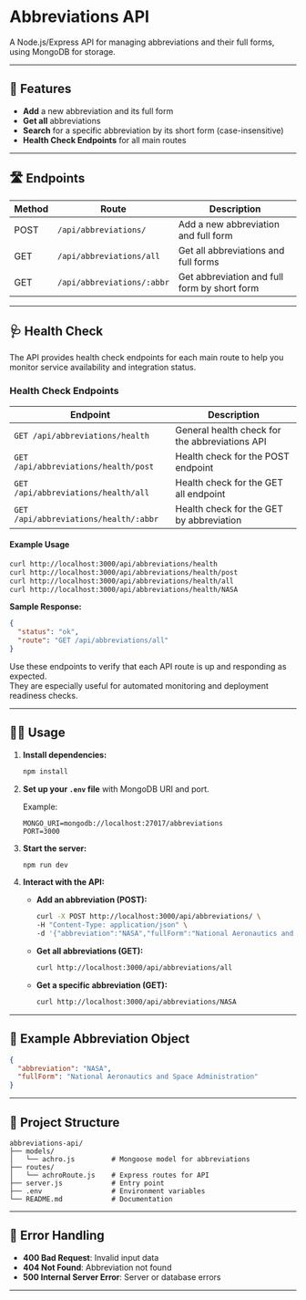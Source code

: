 # Abbreviations API

A Node.js/Express API for managing abbreviations and their full forms, using MongoDB for storage.

---

## 🚀 Features

- **Add** a new abbreviation and its full form
- **Get all** abbreviations
- **Search** for a specific abbreviation by its short form (case-insensitive)
- **Health Check Endpoints** for all main routes

---

## 🛣️ Endpoints

| Method | Route                          | Description                                 |
|--------|--------------------------------|---------------------------------------------|
| POST   | `/api/abbreviations/`          | Add a new abbreviation and full form        |
| GET    | `/api/abbreviations/all`       | Get all abbreviations and full forms        |
| GET    | `/api/abbreviations/:abbr`     | Get abbreviation and full form by short form|

---

## 🩺 Health Check

The API provides health check endpoints for each main route to help you monitor service availability and integration status.

### Health Check Endpoints

| Endpoint                                         | Description                                   |
|--------------------------------------------------|-----------------------------------------------|
| `GET /api/abbreviations/health`                  | General health check for the abbreviations API|
| `GET /api/abbreviations/health/post`             | Health check for the POST endpoint            |
| `GET /api/abbreviations/health/all`              | Health check for the GET all endpoint         |
| `GET /api/abbreviations/health/:abbr`            | Health check for the GET by abbreviation      |

#### Example Usage

```bash
curl http://localhost:3000/api/abbreviations/health
curl http://localhost:3000/api/abbreviations/health/post
curl http://localhost:3000/api/abbreviations/health/all
curl http://localhost:3000/api/abbreviations/health/NASA
```

**Sample Response:**
```json
{
  "status": "ok",
  "route": "GET /api/abbreviations/all"
}
```

Use these endpoints to verify that each API route is up and responding as expected.  
They are especially useful for automated monitoring and deployment readiness checks.

---

## 🧑‍💻 Usage

1. **Install dependencies:**
   ```sh
   npm install
   ```

2. **Set up your `.env` file** with MongoDB URI and port.

   Example:
   ```
   MONGO_URI=mongodb://localhost:27017/abbreviations
   PORT=3000
   ```

3. **Start the server:**
   ```sh
   npm run dev
   ```

4. **Interact with the API:**

   - **Add an abbreviation (POST):**
     ```sh
     curl -X POST http://localhost:3000/api/abbreviations/ \
     -H "Content-Type: application/json" \
     -d '{"abbreviation":"NASA","fullForm":"National Aeronautics and Space Administration"}'
     ```

   - **Get all abbreviations (GET):**
     ```sh
     curl http://localhost:3000/api/abbreviations/all
     ```

   - **Get a specific abbreviation (GET):**
     ```sh
     curl http://localhost:3000/api/abbreviations/NASA
     ```

---

## 📝 Example Abbreviation Object

```json
{
  "abbreviation": "NASA",
  "fullForm": "National Aeronautics and Space Administration"
}
```

---

## 📁 Project Structure

```
abbreviations-api/
├── models/
│   └── achro.js         # Mongoose model for abbreviations
├── routes/
│   └── achroRoute.js    # Express routes for API
├── server.js            # Entry point
├── .env                 # Environment variables
└── README.md            # Documentation
```

---

## 🛑 Error Handling

- **400 Bad Request**: Invalid input data
- **404 Not Found**: Abbreviation not found
- **500 Internal Server Error**: Server or database errors

---
